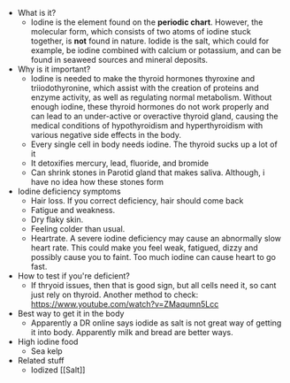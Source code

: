   * What is it?
    * Iodine is the element found on the **periodic chart**. However, the molecular form, which consists of two atoms of iodine stuck together, is **not** found in nature. Iodide is the salt, which could for example, be iodine combined with calcium or potassium, and can be found in seaweed sources and mineral deposits.
  * Why is it important?
    * Iodine is needed to make the thyroid hormones thyroxine and triiodothyronine, which assist with the creation of proteins and enzyme activity, as well as regulating normal metabolism. Without enough iodine, these thyroid hormones do not work properly and can lead to an under-active or overactive thyroid gland, causing the medical conditions of hypothyroidism and hyperthyroidism with various negative side effects in the body.
    * Every single cell in body needs iodine. The thyroid sucks up a lot of it
    * It detoxifies mercury, lead, fluoride, and bromide
    * Can shrink stones in Parotid gland that makes saliva. Although, i have no idea how these stones form
  * Iodine deficiency symptoms
    * Hair loss. If you correct deficiency, hair should come back
    * Fatigue and weakness. 
    * Dry flaky skin. 
    * Feeling colder than usual.
    * Heartrate. A severe iodine deficiency may cause an abnormally slow heart rate. This could make you feel weak, fatigued, dizzy and possibly cause you to faint. Too much iodine can cause heart to go fast. 
  * How to test if you're deficient?
    * If thryoid issues, then that is good sign, but all cells need it, so cant just rely on thyroid. Another method to check: https://www.youtube.com/watch?v=ZMaqumn5Lcc
  * Best way to get it in the body
    * Apparently a DR online says iodide as salt is not great way of getting it into body. Apparently milk and bread are better ways.
  * High iodine food
    * Sea kelp
  * Related stuff
    * Iodized [[Salt]]